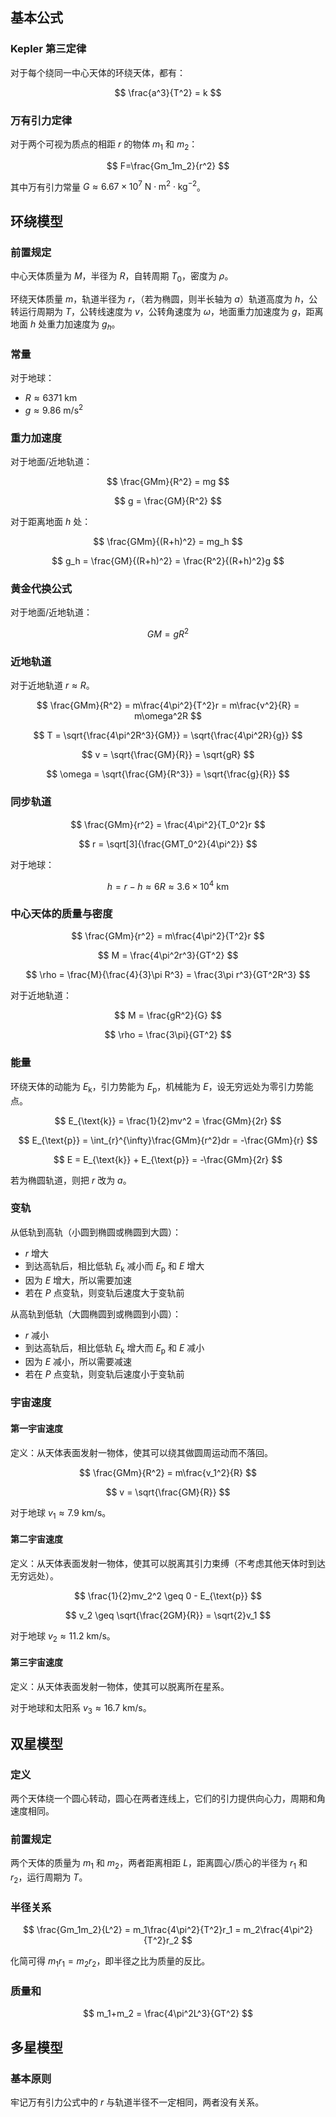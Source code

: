 ## 基本公式
### Kepler 第三定律
对于每个绕同一中心天体的环绕天体，都有：

$$
\frac{a^3}{T^2} = k
$$

### 万有引力定律
对于两个可视为质点的相距 $r$ 的物体 $m_1$ 和 $m_2$：

$$
F=\frac{Gm_1m_2}{r^2}
$$

其中万有引力常量 $G \approx 6.67 \times 10^7\ \mathrm{N \cdot m^2 \cdot kg^{-2}}$。

## 环绕模型
### 前置规定
中心天体质量为 $M$，半径为 $R$，自转周期 $T_0$，密度为 $\rho$。

环绕天体质量 $m$，轨道半径为 $r$，（若为椭圆，则半长轴为 $a$）轨道高度为 $h$，公转运行周期为 $T$，公转线速度为 $v$，公转角速度为 $\omega$，地面重力加速度为 $g$，距离地面 $h$ 处重力加速度为 $g_h$。

### 常量
对于地球：
- $R \approx 6371\ \text{km}$
- $g \approx 9.86\ \mathrm{m/s^2}$
 
### 重力加速度
对于地面/近地轨道：

$$
\frac{GMm}{R^2} = mg
$$

$$
g = \frac{GM}{R^2}
$$

对于距离地面 $h$ 处：

$$
\frac{GMm}{(R+h)^2} = mg_h
$$

$$
g_h = \frac{GM}{(R+h)^2} = \frac{R^2}{(R+h)^2}g
$$

### 黄金代换公式
对于地面/近地轨道：

$$
GM = gR^2
$$

### 近地轨道
对于近地轨道 $r \approx R$。

$$
\frac{GMm}{R^2} = m\frac{4\pi^2}{T^2}r = m\frac{v^2}{R} = m\omega^2R
$$

$$
T = \sqrt{\frac{4\pi^2R^3}{GM}} = \sqrt{\frac{4\pi^2R}{g}}
$$

$$
v = \sqrt{\frac{GM}{R}} = \sqrt{gR}
$$

$$
\omega = \sqrt{\frac{GM}{R^3}} = \sqrt{\frac{g}{R}}
$$

### 同步轨道

$$
\frac{GMm}{r^2} = \frac{4\pi^2}{T_0^2}r
$$

$$
r = \sqrt[3]{\frac{GMT_0^2}{4\pi^2}}
$$

对于地球：

$$
h = r - h \approx 6R \approx 3.6 \times 10^4\ \mathrm{km}
$$

### 中心天体的质量与密度

$$
\frac{GMm}{r^2} = m\frac{4\pi^2}{T^2}r
$$

$$
M = \frac{4\pi^2r^3}{GT^2}
$$

$$
\rho = \frac{M}{\frac{4}{3}\pi R^3} = \frac{3\pi r^3}{GT^2R^3}
$$

对于近地轨道：

$$
M = \frac{gR^2}{G}
$$

$$
\rho = \frac{3\pi}{GT^2}
$$

### 能量
环绕天体的动能为 $E_{\text{k}}$，引力势能为 $E_{\text{p}}$，机械能为 $E$，设无穷远处为零引力势能点。

$$
E_{\text{k}} = \frac{1}{2}mv^2 = \frac{GMm}{2r}
$$

$$
E_{\text{p}} = \int_{r}^{\infty}\frac{GMm}{r^2}dr = -\frac{GMm}{r}
$$

$$
E = E_{\text{k}} + E_{\text{p}} = -\frac{GMm}{2r}
$$

若为椭圆轨道，则把 $r$ 改为 $a$。

### 变轨
从低轨到高轨（小圆到椭圆或椭圆到大圆）：
- $r$ 增大
- 到达高轨后，相比低轨 $E_{\text{k}}$ 减小而 $E_{\text{p}}$ 和 $E$ 增大
- 因为 $E$ 增大，所以需要加速
- 若在 $P$ 点变轨，则变轨后速度大于变轨前

从高轨到低轨（大圆椭圆到或椭圆到小圆）：
- $r$ 减小
- 到达高轨后，相比低轨 $E_{\text{k}}$ 增大而 $E_{\text{p}}$ 和 $E$ 减小
- 因为 $E$ 减小，所以需要减速
- 若在 $P$ 点变轨，则变轨后速度小于变轨前

### 宇宙速度
#### 第一宇宙速度
定义：从天体表面发射一物体，使其可以绕其做圆周运动而不落回。

$$
\frac{GMm}{R^2} = m\frac{v_1^2}{R}
$$

$$
v = \sqrt{\frac{GM}{R}}
$$

对于地球 $v_1 \approx 7.9\ \mathrm{km/s}$。

#### 第二宇宙速度
定义：从天体表面发射一物体，使其可以脱离其引力束缚（不考虑其他天体时到达无穷远处）。

$$
\frac{1}{2}mv_2^2 \geq 0 - E_{\text{p}}
$$

$$
v_2 \geq \sqrt{\frac{2GM}{R}} = \sqrt{2}v_1
$$

对于地球 $v_2 \approx 11.2\ \mathrm{km/s}$。

#### 第三宇宙速度
定义：从天体表面发射一物体，使其可以脱离所在星系。

对于地球和太阳系 $v_3 \approx 16.7\ \mathrm{km/s}$。

## 双星模型
### 定义
两个天体绕一个圆心转动，圆心在两者连线上，它们的引力提供向心力，周期和角速度相同。

### 前置规定
两个天体的质量为 $m_1$ 和 $m_2$，两者距离相距 $L$，距离圆心/质心的半径为 $r_1$ 和 $r_2$，运行周期为 $T$。

### 半径关系
$$
\frac{Gm_1m_2}{L^2} = m_1\frac{4\pi^2}{T^2}r_1 = m_2\frac{4\pi^2}{T^2}r_2
$$

化简可得 $m_1r_1 = m_2r_2$，即半径之比为质量的反比。

### 质量和
$$
m_1+m_2 = \frac{4\pi^2L^3}{GT^2}
$$

## 多星模型
### 基本原则
牢记万有引力公式中的 $r$ 与轨道半径不一定相同，两者没有关系。